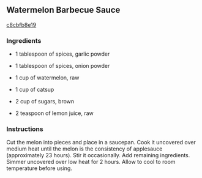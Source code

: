 ## Watermelon Barbecue Sauce

[c8cbfb8e19](http://www.food.com/recipe/watermelon-barbecue-sauce-455890)

### Ingredients

 - 1 tablespoon of spices, garlic powder

 - 1 tablespoon of spices, onion powder

 - 1 cup of watermelon, raw

 - 1 cup of catsup

 - 2 cup of sugars, brown

 - 2 teaspoon of lemon juice, raw

### Instructions

Cut the melon into pieces and place in a saucepan. Cook it uncovered over medium heat until the melon is the consistency of applesauce (approximately 23 hours). Stir it occasionally. Add remaining ingredients. Simmer uncovered over low heat for 2 hours. Allow to cool to room temperature before using.